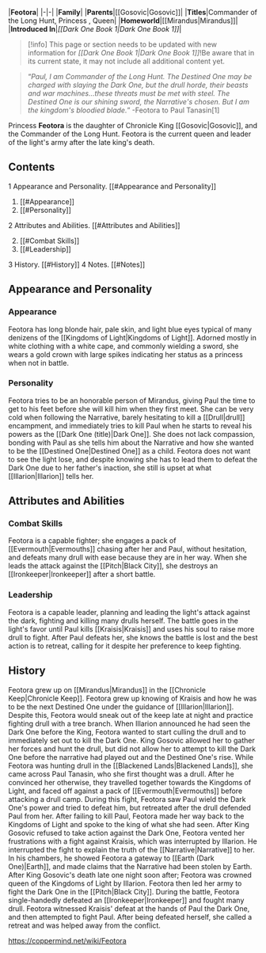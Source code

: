 |**Feotora**|
|-|-|
|**Family**|
|**Parents**|[[Gosovic\|Gosovic]]|
|**Titles**|Commander of the Long Hunt, Princess , Queen|
|**Homeworld**|[[Mirandus\|Mirandus]]|
|**Introduced In**|*[[Dark One Book 1\|Dark One Book 1]]*|

> [!info] This page or section needs to be updated with new information for *[[Dark One Book 1\|Dark One Book 1]]*!Be aware that in its current state, it may not include all additional content yet.

>“*Paul, I am Commander of the Long Hunt. The Destined One may be charged with slaying the Dark One, but the drull horde, their beasts and war machines...these threats must be met with steel. The Destined One is our shining sword, the Narrative's chosen. But I am the kingdom's bloodied blade.*”
\-Feotora to Paul Tanasin[1]


Princess **Feotora** is the daughter of Chronicle King [[Gosovic\|Gosovic]], and the Commander of the Long Hunt. Feotora is the current queen and leader of the light's army after the late king's death.

## Contents

1 Appearance and Personality. [[#Appearance and Personality]] 

1. [[#Appearance]] 
1. [[#Personality]] 


2 Attributes and Abilities. [[#Attributes and Abilities]] 

2. [[#Combat Skills]] 
2. [[#Leadership]] 


3 History. [[#History]] 
4 Notes. [[#Notes]] 


## Appearance and Personality
### Appearance
Feotora has long blonde hair, pale skin, and light blue eyes typical of many denizens of the [[Kingdoms of Light\|Kingdoms of Light]]. Adorned mostly in white clothing with a white cape, and commonly wielding a sword, she wears a gold crown with large spikes indicating her status as a princess when not in battle.

### Personality
Feotora tries to be an honorable person of Mirandus, giving Paul the time to get to his feet before she will kill him when they first meet. She can be very cold when following the Narrative, barely hesitating to kill a [[Drull\|drull]] encampment, and immediately tries to kill Paul when he starts to reveal his powers as the [[Dark One (title)\|Dark One]].
She does not lack compassion, bonding with Paul as she tells him about the Narrative and how she wanted to be the [[Destined One\|Destined One]] as a child. Feotora does not want to see the light lose, and despite knowing she has to lead them to defeat the Dark One due to her father's inaction, she still is upset at what [[Illarion\|Illarion]] tells her.

## Attributes and Abilities
### Combat Skills
Feotora is a capable fighter; she engages a pack of [[Evermouth\|Evermouths]] chasing after her and Paul, without hesitation, and defeats many drull with ease because they are in her way. When she leads the attack against the [[Pitch\|Black City]], she destroys an [[Ironkeeper\|Ironkeeper]] after a short battle.

### Leadership
Feotora is a capable leader, planning and leading the light's attack against the dark, fighting and killing many drulls herself. The battle goes in the light's favor until Paul kills [[Kraisis\|Kraisis]] and uses his soul to raise more drull to fight. After Paul defeats her, she knows the battle is lost and the best action is to retreat, calling for it despite her preference to keep fighting.

## History
Feotora grew up on [[Mirandus\|Mirandus]] in the [[Chronicle Keep\|Chronicle Keep]]. Feotora grew up knowing of Kraisis and how he was to be the next Destined One under the guidance of [[Illarion\|Illarion]]. Despite this, Feotora would sneak out of the keep late at night and practice fighting drull with a tree branch.
When Illarion announced he had seen the Dark One before the King, Feotora wanted to start culling the drull and to immediately set out to kill the Dark One. King Gosovic allowed her to gather her forces and hunt the drull, but did not allow her to attempt to kill the Dark One before the narrative had played out and the Destined One's rise.
While Feotora was hunting drull in the [[Blackened Lands\|Blackened Lands]], she came across Paul Tanasin, who she first thought was a drull. After he convinced her otherwise, they travelled together towards the Kingdoms of Light, and faced off against a pack of [[Evermouth\|Evermouths]] before attacking a drull camp. During this fight, Feotora saw Paul wield the Dark One's power and tried to defeat him, but retreated after the drull defended Paul from her.
After failing to kill Paul, Feotora made her way back to the Kingdoms of Light and spoke to the king of what she had seen. After King Gosovic refused to take action against the Dark One, Feotora vented her frustrations with a fight against Kraisis, which was interrupted by Illarion. He interrupted the fight to explain the truth of the [[Narrative\|Narrative]] to her. In his chambers, he showed Feotora a gateway to [[Earth (Dark One)\|Earth]], and made claims that the Narrative had been stolen by Earth. After King Gosovic's death late one night soon after; Feotora was crowned queen of the Kingdoms of Light by Illarion. Feotora then led her army to fight the Dark One in the [[Pitch\|Black City]].
During the battle, Feotora single-handedly defeated an [[Ironkeeper\|Ironkeeper]] and fought many drull. Feotora witnessed Kraisis' defeat at the hands of Paul the Dark One, and then attempted to fight Paul. After being defeated herself, she called a retreat and was helped away from the conflict.



https://coppermind.net/wiki/Feotora
